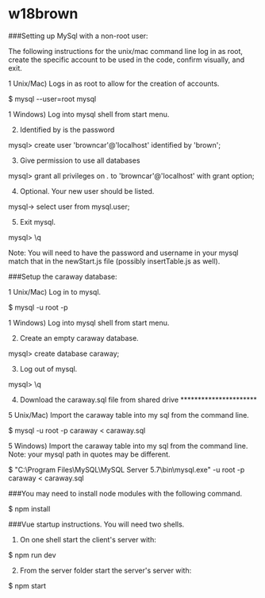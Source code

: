 # w18brown

###Setting up MySql with a non-root user:

  The following instructions for the unix/mac command line log in as root, create the specific account to be used in the code, confirm visually, and exit.

  1 Unix/Mac) Logs in as root to allow for the creation of accounts.
  
  $ mysql --user=root mysql  

  1 Windows) Log into mysql shell from start menu.
    
  2) Identified by is the password
  
  mysql> create user 'browncar'@'localhost' identified by 'brown'; 
  
  3) Give permission to use all databases
  
  mysql> grant all privileges on *.* to 'browncar'@'localhost' with grant option;  

  4) Optional. Your new user should be listed.
  
  mysql-> select user from mysql.user;  

  5) Exit mysql.

  mysql> \q 

  Note: You will need to have the password and username in your mysql match that in the newStart.js file (possibly insertTable.js as well). 

###Setup the caraway database:

  1 Unix/Mac) Log in to mysql.
  
  $ mysql -u root -p
  
  1 Windows) Log into mysql shell from start menu.
  
  2) Create an empty caraway database. 
  
  mysql> create database caraway;
  
  3) Log out of mysql.
  
  mysql> \q
  
  4) Download the caraway.sql file from shared drive **********************
  
  5 Unix/Mac) Import the caraway table into my sql from the command line.
  
  $ mysql -u root -p caraway < caraway.sql
  
  5 Windows) Import the caraway table into my sql from the command line. Note: your mysql path in quotes may be different.
  
  $ "C:\Program Files\MySQL\MySQL Server 5.7\bin\mysql.exe" -u root -p caraway < caraway.sql
  
###You may need to install node modules with the following command.
  
  $ npm install

###Vue startup instructions. You will need two shells.  

  1) On one shell start the client's server with:

  $ npm run dev

  2) From the server folder start the server's server with:

  $ npm start
  
 
